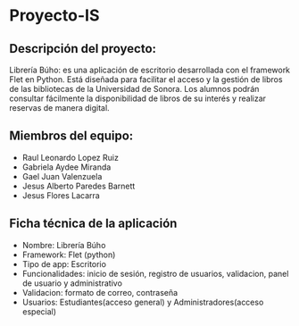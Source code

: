 # Proyecto-IS
## Descripción del proyecto:
Librería Búho: es una aplicación de escritorio desarrollada con el framework Flet en Python. Está diseñada para facilitar el acceso y la gestión de libros de las bibliotecas de la Universidad de Sonora.
Los alumnos podrán consultar fácilmente la disponibilidad de libros de su interés y realizar reservas de manera digital.
## Miembros del equipo: 
+ Raul Leonardo Lopez Ruiz
+ Gabriela Aydee Miranda
+ Gael Juan Valenzuela
+ Jesus Alberto Paredes Barnett
+ Jesus Flores Lacarra

## Ficha técnica de la aplicación
+ Nombre: Librería Búho
+ Framework: Flet (python)
+ Tipo de app: Escritorio
+ Funcionalidades: inicio de sesión, registro de usuarios, validacion, panel de usuario y administrativo
+ Validacion: formato de correo, contraseña
+ Usuarios: Estudiantes(acceso general) y Administradores(acceso especial)

  
